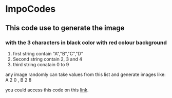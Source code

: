 # ImpoCodes

## This code use to generate the image 
### with the 3 characters in black color with red colour background
1. first string contain "A","B","C","D"
2. Second string contain 2, 3 and 4
3. third string conatain 0 to 9

any image randomly can take values from this list and generate images 
like:  A 2 0  , B 2 8

you could access this code on this [link](https://github.com/vishalwaghmare05/ImpoCodes/blob/master/Image_create.ipynb).
